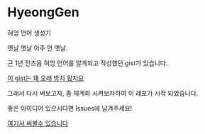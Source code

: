 # HyeongGen
혀엉 언어 생성기

옛날 옛날 아주 먼 옛날.

근 1년 전즈음 혀엉 언어를 알게되고 작성했던 gist가 있습니다.

[이 gist는 꽤 오래 방치 됬지요](https://gist.github.com/Party4Bread/015bc6effb61be0cd156614e174aff7e)

그래서 다시 써보고자, 좀 체계화 시켜보자하여 이 레포가 시작 되었습니다.

좋은 아이디어 있으시다면 Issues에 남겨주세요!

[여기서 써볼수 있습니다](https://party4bread.github.io/HyeongGen/)
